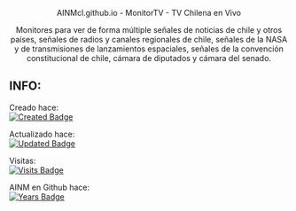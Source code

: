 <p align='center'>AINMcl.github.io - MonitorTV - TV Chilena en Vivo</p>
<p align='center'>Monitores para ver de forma múltiple señales de noticias de chile y otros países, señales de radios y canales regionales de chile, señales de la NASA y de transmisiones de lanzamientos espaciales, señales de la convención constitucional de chile, cámara de diputados y cámara del senado.</p>


## INFO:

Creado hace:
<br>
[![Created Badge](https://badges.pufler.dev/created/AINMcl/MonitorTV)](https://badges.pufler.dev)

Actualizado hace:
<br>
[![Updated Badge](https://badges.pufler.dev/created/AINMcl/MonitorTV)](https://badges.pufler.dev)

Visitas:
<br>
[![Visits Badge](https://badges.pufler.dev/created/AINMcl/MonitorTV)](https://badges.pufler.dev)

AINM en Github hace:
<br>
[![Years Badge](https://badges.pufler.dev/years/AINMcl)](https://badges.pufler.dev)

